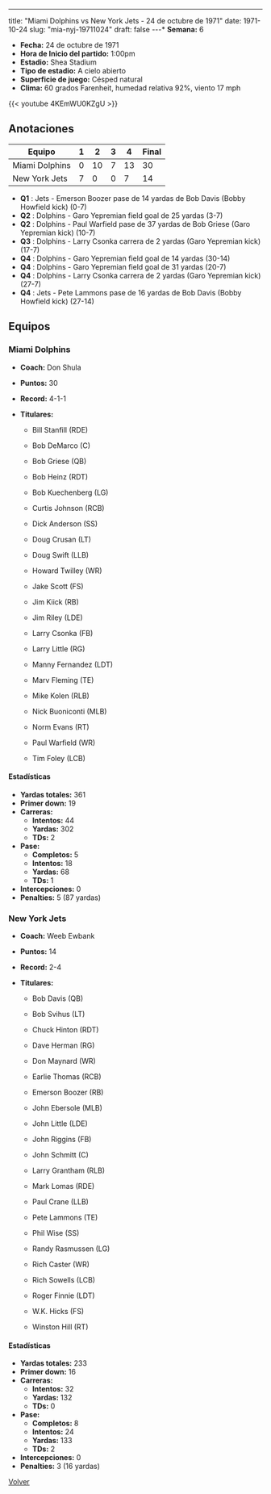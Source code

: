 ---
title: "Miami Dolphins vs New York Jets - 24 de octubre de 1971"
date: 1971-10-24
slug: "mia-nyj-19711024"
draft: false
---* **Semana:** 6
* **Fecha:** 24 de octubre de 1971
* **Hora de Inicio del partido:** 1:00pm
* **Estadio:** Shea Stadium
* **Tipo de estadio:** A cielo abierto
* **Superficie de juego:** Césped natural
* **Clima:** 60 grados Farenheit, humedad relativa 92%, viento 17 mph

{{< youtube 4KEmWU0KZgU >}}


## Anotaciones
| Equipo | 1 | 2 | 3 | 4 | Final |
|--------|---|---|---|---|-------|
| Miami Dolphins  | 0 | 10 | 7 | 13  | 30 |
| New York Jets  | 7 | 0 | 0 | 7  | 14 |
* **Q1** : Jets - Emerson Boozer pase de 14 yardas de Bob Davis (Bobby Howfield kick) (0-7)
* **Q2** : Dolphins - Garo Yepremian field goal de 25 yardas (3-7)
* **Q2** : Dolphins - Paul Warfield pase de 37 yardas de Bob Griese (Garo Yepremian kick) (10-7)
* **Q3** : Dolphins - Larry Csonka carrera de 2 yardas (Garo Yepremian kick) (17-7)
* **Q4** : Dolphins - Garo Yepremian field goal de 14 yardas (30-14)
* **Q4** : Dolphins - Garo Yepremian field goal de 31 yardas (20-7)
* **Q4** : Dolphins - Larry Csonka carrera de 2 yardas (Garo Yepremian kick) (27-7)
* **Q4** : Jets - Pete Lammons pase de 16 yardas de Bob Davis (Bobby Howfield kick) (27-14)


## Equipos


### Miami Dolphins
* **Coach:** Don Shula
* **Puntos:** 30
* **Record:** 4-1-1
* **Titulares:** 

  * Bill Stanfill (RDE) 

  * Bob DeMarco (C) 

  * Bob Griese (QB) 

  * Bob Heinz (RDT) 

  * Bob Kuechenberg (LG) 

  * Curtis Johnson (RCB) 

  * Dick Anderson (SS) 

  * Doug Crusan (LT) 

  * Doug Swift (LLB) 

  * Howard Twilley (WR) 

  * Jake Scott (FS) 

  * Jim Kiick (RB) 

  * Jim Riley (LDE) 

  * Larry Csonka (FB) 

  * Larry Little (RG) 

  * Manny Fernandez (LDT) 

  * Marv Fleming (TE) 

  * Mike Kolen (RLB) 

  * Nick Buoniconti (MLB) 

  * Norm Evans (RT) 

  * Paul Warfield (WR) 

  * Tim Foley (LCB) 

#### Estadísticas
* **Yardas totales:** 361
* **Primer down:** 19
* **Carreras:**
  * **Intentos:** 44
  * **Yardas:** 302
  * **TDs:** 2
* **Pase:**
  * **Completos:** 5
  * **Intentos:** 18
  * **Yardas:** 68
  * **TDs:** 1
* **Intercepciones:** 0
* **Penalties:** 5 (87 yardas)

### New York Jets
* **Coach:** Weeb Ewbank
* **Puntos:** 14
* **Record:** 2-4
* **Titulares:** 

  * Bob Davis (QB) 

  * Bob Svihus (LT) 

  * Chuck Hinton (RDT) 

  * Dave Herman (RG) 

  * Don Maynard (WR) 

  * Earlie Thomas (RCB) 

  * Emerson Boozer (RB) 

  * John Ebersole (MLB) 

  * John Little (LDE) 

  * John Riggins (FB) 

  * John Schmitt (C) 

  * Larry Grantham (RLB) 

  * Mark Lomas (RDE) 

  * Paul Crane (LLB) 

  * Pete Lammons (TE) 

  * Phil Wise (SS) 

  * Randy Rasmussen (LG) 

  * Rich Caster (WR) 

  * Rich Sowells (LCB) 

  * Roger Finnie (LDT) 

  * W.K. Hicks (FS) 

  * Winston Hill (RT) 

#### Estadísticas
* **Yardas totales:** 233
* **Primer down:** 16
* **Carreras:**
  * **Intentos:** 32
  * **Yardas:** 132
  * **TDs:** 0
* **Pase:**
  * **Completos:** 8
  * **Intentos:** 24
  * **Yardas:** 133
  * **TDs:** 2
* **Intercepciones:** 0
* **Penalties:** 3 (16 yardas)


[Volver](/historia/1971)
